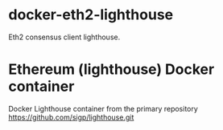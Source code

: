# docker-eth2-lighthouse
Eth2 consensus client lighthouse.

# Ethereum (lighthouse) Docker container

Docker Lighthouse container from the primary repository https://github.com/sigp/lighthouse.git
